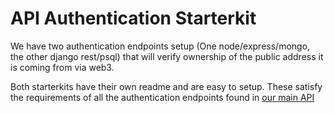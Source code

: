 # API Authentication Starterkit

We have two authentication endpoints setup (One node/express/mongo, the other django rest/psql)
that will verify ownership of the public address it is coming from via web3.

Both starterkits have their own readme and are easy to setup. These satisfy the requirements of all the authentication endpoints found in [our main API](https://bountiesapi.readme.io)
